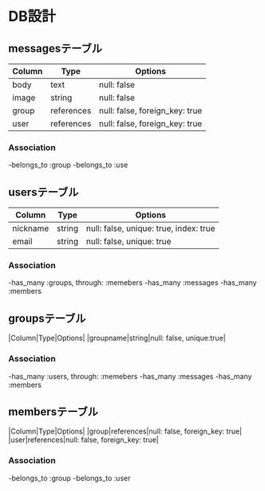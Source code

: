 # DB設計

## messagesテーブル
|Column|Type|Options|
|------|----|-------|
|body|text|null: false|
|image|string|null: false|
|group|references|null: false, foreign_key: true|
|user|references|null: false, foreign_key: true|

### Association
-belongs_to :group
-belongs_to :use

## usersテーブル
|Column|Type|Options|
|------|----|-------|
|nickname|string|null: false, unique: true, index: true|
|email|string|null: false, unique: true|

### Association
-has_many :groups, through: :memebers
-has_many :messages
-has_many :members

## groupsテーブル
|Column|Type|Options|
|groupname|string|null: false, unique:true|

### Association
-has_many :users, through: :memebers
-has_many :messages
-has_many :members

## membersテーブル
|Column|Type|Options|
|group|references|null: false, foreign_key: true|
|user|references|null: false, foreign_key: true|

### Association

-belongs_to :group
-belongs_to :user

